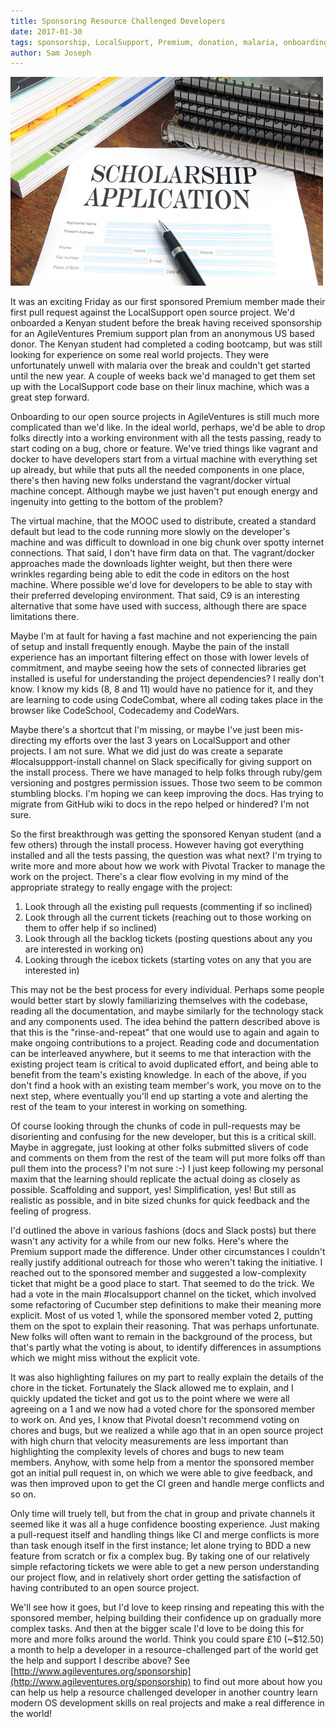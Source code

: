 ```yaml
---
title: Sponsoring Resource Challenged Developers
date: 2017-01-30
tags: sponsorship, LocalSupport, Premium, donation, malaria, onboarding, vagrant, docker, virtual machine, installation
author: Sam Joseph
---
```


![sponsorship](/images/sponsorship.jpg)

It was an exciting Friday as our first sponsored Premium member made their first pull request against the LocalSupport open source project.  We'd onboarded a Kenyan student before the break having received sponsorship for an AgileVentures Premium support plan from an anonymous US based donor.  The Kenyan student had completed a coding bootcamp, but was still looking for experience on some real world projects.  They were unfortunately unwell with malaria over the break and couldn't get started until the new year.  A couple of weeks back we'd managed to get them set up with the LocalSupport code base on their linux machine, which was a great step forward.

Onboarding to our open source projects in AgileVentures is still much more complicated than we'd like.  In the ideal world, perhaps, we'd be able to drop folks directly into a working environment with all the tests passing, ready to start coding on a bug, chore or feature.  We've tried things like vagrant and docker to have developers start from a virtual machine with everything set up already, but while that puts all the needed components in one place, there's then having new folks understand the vagrant/docker virtual machine concept.   Although maybe we just haven't put enough energy and ingenuity into getting to the bottom of the problem?  

The virtual machine, that the MOOC used to distribute, created a standard default but lead to the code running more slowly on the developer's machine and was difficult to download in one big chunk over spotty internet connections.  That said, I don't have firm data on that.  The vagrant/docker approaches made the downloads lighter weight, but then there were wrinkles regarding being able to edit the code in editors on the host machine.  Where possible we'd love for developers to be able to stay with their preferred developing environment.  That said, C9 is an interesting alternative that some have used with success, although there are space limitations there.

Maybe I'm at fault for having a fast machine and not experiencing the pain of setup and install frequently enough.  Maybe the pain of the install experience has an important filtering effect on those with lower levels of commitment, and maybe seeing how the sets of connected libraries get installed is useful for understanding the project dependencies?  I really don't know.  I know my kids (8, 8 and 11) would have no patience for it, and they are learning to code using CodeCombat, where all coding takes place in the browser like CodeSchool, Codecademy and CodeWars.

Maybe there's a shortcut that I'm missing, or maybe I've just been mis-directing my efforts over the last 3 years on LocalSupport and other projects.  I am not sure.  What we did just do was create a separate #localsuppport-install channel on Slack specifically for giving support on the install process.  There we have managed to help folks through ruby/gem versioning and postgres permission issues.  Those two seem to be common stumbling blocks.  I'm hoping we can keep improving the docs.  Has trying to migrate from GitHub wiki to docs in the repo helped or hindered? I'm not sure.

So the first breakthrough was getting the sponsored Kenyan student (and a few others) through the install process.  However having got everything installed and all the tests passing, the question was what next?  I'm trying to write more and more about how we work with Pivotal Tracker to manage the work on the project.  There's a clear flow evolving in my mind of the appropriate strategy to really engage with the project:

1. Look through all the existing pull requests (commenting if so inclined)
2. Look through all the current tickets (reaching out to those working on them to offer help if so inclined)
3. Look through all the backlog tickets (posting questions about any you are interested in working on)
4. Looking through the icebox tickets (starting votes on any that you are interested in)

This may not be the best process for every individual.  Perhaps some people would better start by slowly familiarizing themselves with the codebase, reading all the documentation, and maybe similarly for the technology stack and any components used.  The idea behind the pattern described above is that this is the "rinse-and-repeat" that one would use to again and again to make ongoing contributions to a project.  Reading code and documentation can be interleaved anywhere, but it seems to me that interaction with the existing project team is critical to avoid duplicated effort, and being able to benefit from the team's existing knowledge.  In each of the above, if you don't find a hook with an existing team member's work, you move on to the next step, where eventually you'll end up starting a vote and alerting the rest of the team to your interest in working on something.

Of course looking through the chunks of code in pull-requests may be disorienting and confusing for the new developer, but this is a critical skill.  Maybe in aggregate, just looking at other folks submitted slivers of code and comments on them from the rest of the team will put more folks off than pull them into the process?  I'm not sure :-) I just keep following my personal maxim that the learning should replicate the actual doing as closely as possible.  Scaffolding and support, yes!  Simplification, yes!  But still as realistic as possible, and in bite sized chunks for quick feedback and the feeling of progress.

I'd outlined the above in various fashions (docs and Slack posts) but there wasn't any activity for a while from our new folks.  Here's where the Premium support made the difference.  Under other circumstances I couldn't really justify additional outreach for those who weren't taking the initiative.  I reached out to the sponsored member and suggested a low-complexity ticket that might be a good place to start.  That seemed to do the trick.  We had a vote in the main #localsupport channel on the ticket, which involved some refactoring of Cucumber step definitions to make their meaning more explicit.  Most of us voted 1, while the sponsored member voted 2, putting them on the spot to explain their reasoning.  That was perhaps unfortunate.  New folks will often want to remain in the background of the process, but that's partly what the voting is about, to identify differences in assumptions which we might miss without the explicit vote.

It was also highlighting failures on my part to really explain the details of the chore in the ticket.  Fortunately the Slack allowed me to explain, and I quickly updated the ticket and got us to the point where we were all agreeing on a 1 and we now had a voted chore for the sponsored member to work on.  And yes, I know that Pivotal doesn't recommend voting on chores and bugs, but we realized a while ago that in an open source project with high churn that velocity measurements are less important than highlighting the complexity levels of chores and bugs to new team members.  Anyhow, with some help from a mentor the sponsored member got an initial pull request in, on which we were able to give feedback, and was then improved upon to get the CI green and handle merge conflicts and so on.

Only time will truely tell, but from the chat in group and private channels it seemed like it was all a huge confidence boosting experience.  Just making a pull-request itself and handling things like CI and merge conflicts is more than task enough itself in the first instance; let alone trying to BDD a new feature from scratch or fix a complex bug.  By taking one of our relatively simple refactoring tickets we were able to get a new person understanding our project flow, and in relatively short order getting the satisfaction of having contributed to an open source project.

We'll see how it goes, but I'd love to keep rinsing and repeating this with the sponsored member, helping building their confidence up on gradually more complex tasks.  And then at the bigger scale I'd love to be doing this for more and more folks around the world.  Think you could spare £10 (~$12.50) a month to help a developer in a resource-challenged part of the world get the help and support I describe above?  See [http://www.agileventures.org/sponsorship](http://www.agileventures.org/sponsorship) to find out more about how you can help us help a resource challenged developer in another country learn modern OS development skills on real projects and make a real difference in the world!

